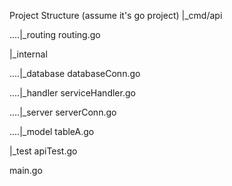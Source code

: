 Project Structure (assume it's go project)
|_cmd/api

....|_routing
    routing.go
    
|_internal

....|_database
    databaseConn.go
    
....|_handler
    serviceHandler.go
    
....|_server
    serverConn.go
    
....|_model
    tableA.go
    
|_test
  apiTest.go
  
main.go 
